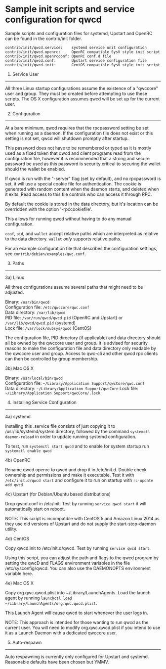 Sample init scripts and service configuration for qwcd
==========================================================

Sample scripts and configuration files for systemd, Upstart and OpenRC
can be found in the contrib/init folder.

    contrib/init/qwcd.service:    systemd service unit configuration
    contrib/init/qwcd.openrc:     OpenRC compatible SysV style init script
    contrib/init/qwcd.openrcconf: OpenRC conf.d file
    contrib/init/qwcd.conf:       Upstart service configuration file
    contrib/init/qwcd.init:       CentOS compatible SysV style init script

1. Service User
---------------------------------

All three Linux startup configurations assume the existence of a "qwccore" user
and group.  They must be created before attempting to use these scripts.
The OS X configuration assumes qwcd will be set up for the current user.

2. Configuration
---------------------------------

At a bare minimum, qwcd requires that the rpcpassword setting be set
when running as a daemon.  If the configuration file does not exist or this
setting is not set, qwcd will shutdown promptly after startup.

This password does not have to be remembered or typed as it is mostly used
as a fixed token that qwcd and client programs read from the configuration
file, however it is recommended that a strong and secure password be used
as this password is security critical to securing the wallet should the
wallet be enabled.

If qwcd is run with the "-server" flag (set by default), and no rpcpassword is set,
it will use a special cookie file for authentication. The cookie is generated with random
content when the daemon starts, and deleted when it exits. Read access to this file
controls who can access it through RPC.

By default the cookie is stored in the data directory, but it's location can be overridden
with the option '-rpccookiefile'.

This allows for running qwcd without having to do any manual configuration.

`conf`, `pid`, and `wallet` accept relative paths which are interpreted as
relative to the data directory. `wallet` *only* supports relative paths.

For an example configuration file that describes the configuration settings,
see `contrib/debian/examples/qwc.conf`.

3. Paths
---------------------------------

3a) Linux

All three configurations assume several paths that might need to be adjusted.

Binary:              `/usr/bin/qwcd`  
Configuration file:  `/etc/qwccore/qwc.conf`  
Data directory:      `/var/lib/qwcd`  
PID file:            `/var/run/qwcd/qwcd.pid` (OpenRC and Upstart) or `/var/lib/qwcd/qwcd.pid` (systemd)  
Lock file:           `/var/lock/subsys/qwcd` (CentOS)  

The configuration file, PID directory (if applicable) and data directory
should all be owned by the qwccore user and group.  It is advised for security
reasons to make the configuration file and data directory only readable by the
qwccore user and group.  Access to qwc-cli and other qwcd rpc clients
can then be controlled by group membership.

3b) Mac OS X

Binary:              `/usr/local/bin/qwcd`  
Configuration file:  `~/Library/Application Support/qwcCore/qwc.conf`  
Data directory:      `~/Library/Application Support/qwcCore`
Lock file:           `~/Library/Application Support/qwcCore/.lock`

4. Installing Service Configuration
-----------------------------------

4a) systemd

Installing this .service file consists of just copying it to
/usr/lib/systemd/system directory, followed by the command
`systemctl daemon-reload` in order to update running systemd configuration.

To test, run `systemctl start qwcd` and to enable for system startup run
`systemctl enable qwcd`

4b) OpenRC

Rename qwcd.openrc to qwcd and drop it in /etc/init.d.  Double
check ownership and permissions and make it executable.  Test it with
`/etc/init.d/qwcd start` and configure it to run on startup with
`rc-update add qwcd`

4c) Upstart (for Debian/Ubuntu based distributions)

Drop qwcd.conf in /etc/init.  Test by running `service qwcd start`
it will automatically start on reboot.

NOTE: This script is incompatible with CentOS 5 and Amazon Linux 2014 as they
use old versions of Upstart and do not supply the start-stop-daemon utility.

4d) CentOS

Copy qwcd.init to /etc/init.d/qwcd. Test by running `service qwcd start`.

Using this script, you can adjust the path and flags to the qwcd program by
setting the qwcD and FLAGS environment variables in the file
/etc/sysconfig/qwcd. You can also use the DAEMONOPTS environment variable here.

4e) Mac OS X

Copy org.qwc.qwcd.plist into ~/Library/LaunchAgents. Load the launch agent by
running `launchctl load ~/Library/LaunchAgents/org.qwc.qwcd.plist`.

This Launch Agent will cause qwcd to start whenever the user logs in.

NOTE: This approach is intended for those wanting to run qwcd as the current user.
You will need to modify org.qwc.qwcd.plist if you intend to use it as a
Launch Daemon with a dedicated qwccore user.

5. Auto-respawn
-----------------------------------

Auto respawning is currently only configured for Upstart and systemd.
Reasonable defaults have been chosen but YMMV.

